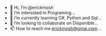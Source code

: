 - 👋 Hi, I’m @erickmosh
- 👀 I’m interested in Programing...
- 🌱 I’m currently learning C#, Python and Sql...
- 💞️ I’m looking to collaborate on Disponible...
- 📫 How to reach me  erickmosh@gmai.com...

<!---
erickmosh/erickmosh is a ✨ special ✨ repository because its `README.md` (this file) appears on your GitHub profile.
You can click the Preview link to take a look at your changes.
--->
